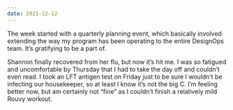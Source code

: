 ```yaml
---
date: 2021-12-12
---
```


The week started with a quarterly planning event, which basically involved extending the way my program has been operating to the entire DesignOps team. It’s gratifying to be a part of.

Shannon finally recovered from her flu, but now it’s hit me. I was so fatigued and uncomfortable by Thursday that I had to take the day off and couldn’t even read. I took an LFT antigen test on Friday just to be sure I wouldn’t be infecting our housekeeper, so at least I know it’s not the big C. I’m feeling better now, but am certainly not “fine” as I couldn’t finish a relatively mild Rouvy workout.
